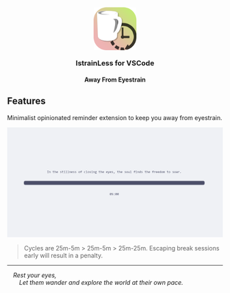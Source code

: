 <h3 align="center">
	<img src="https://raw.githubusercontent.com/CarbonicSoda/vscode-istrainless/master/media/icon.png" width="100" alt="IstrainLess Icon">
	<p></p>
	IstrainLess for VSCode
</h3>
<h4 align="center">Away From Eyestrain</h4>

## Features

Minimalist opinionated reminder extension to keep you away from eyestrain.

![SHOWCASE](https://github.com/CarbonicSoda/vscode-istrainless/blob/master/media/showcase.png?raw=true)

> Cycles are 25m-5m > 25m-5m > 25m-25m. Escaping break sessions early will result in a penalty.

---

&emsp;_Rest your eyes,  
_&emsp;_&emsp;Let them wander and explore the world at their own pace._
